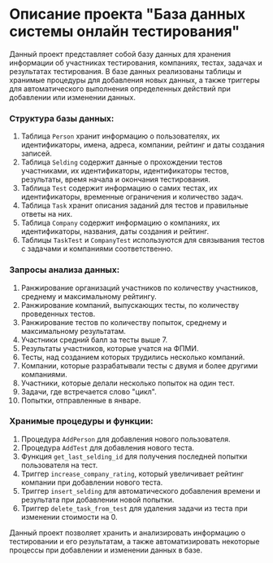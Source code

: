 # Описание проекта "База данных системы онлайн тестирования"

Данный проект представляет собой базу данных для хранения информации об участниках тестирования, компаниях, тестах, задачах и результатах тестирования. В базе данных реализованы таблицы и хранимые процедуры для добавления новых данных, а также триггеры для автоматического выполнения определенных действий при добавлении или изменении данных.

### Структура базы данных:

1. Таблица `Person` хранит информацию о пользователях, их идентификаторы, имена, адреса, компании, рейтинг и даты создания записей.
2. Таблица `Selding` содержит данные о прохождении тестов участниками, их идентификаторы, идентификаторы тестов, результаты, время начала и окончания тестирования.
3. Таблица `Test` содержит информацию о самих тестах, их идентификаторы, временные ограничения и количество задач.
4. Таблица `Task` хранит описания заданий для тестов и правильные ответы на них.
5. Таблица `Company` содержит информацию о компаниях, их идентификаторы, названия, даты создания и рейтинг.
6. Таблицы `TaskTest` и `CompanyTest` используются для связывания тестов с задачами и компаниями соответственно.

### Запросы анализа данных:

1. Ранжирование организаций участников по количеству участников, среднему и максимальному рейтингу.
2. Ранжирование компаний, выпускающих тесты, по количеству проведенных тестов.
3. Ранжирование тестов по количеству попыток, среднему и максимальному результатам.
4. Участники средний балл за тесты выше 7.
5. Результаты участников, которые учатся на ФПМИ.
6. Тесты, над созданием которых трудились несколько компаний.
7. Компании, которые разрабатывали тесты с двумя и более другими компаниями.
8. Участники, которые делали несколько попыток на один тест.
9. Задачи, где встречается слово "цикл".
10. Попытки, отправленные в январе.

### Хранимые процедуры и функции:

1. Процедура `AddPerson` для добавления нового пользователя.
2. Процедура `AddTest` для добавления нового теста.
3. Функция `get_last_selding_id` для получения последней попытки пользователя на тест.
4. Триггер `increase_company_rating`, который увеличивает рейтинг компании при добавлении нового теста.
5. Триггер `insert_selding` для автоматического добавления времени и результата при добавлении новой попытки.
6. Триггер `delete_task_from_test` для удаления задачи из теста при изменении стоимости на 0.

Данный проект позволяет хранить и анализировать информацию о тестировании и его результатам, а также автоматизировать некоторые процессы при добавлении и изменении данных в базе.
